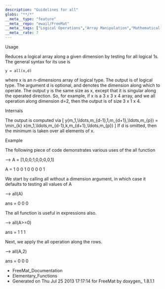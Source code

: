 ```yaml
---
description: "Guidelines for all"
globs: "**/*"
__meta__type: "feature"
__meta__repo: "ewail/FreeMat"
__meta__tags: ["Logical Operations","Array Manipulation","Mathematical Functions","FreeMat","Programming"]
__meta__rate: 7
---
```


 Usage

Reduces a logical array along a given dimension by testing
for all logical 1s. The general syntax for its use is

    y = all(x,d)

where x is an n-dimensions array of logical type. The output
is of logical type. The argument d is optional, and denotes
the dimension along which to operate. The output y is the
same size as x, except that it is singular along the
operated direction. So, for example, if x is a 3 x 3 x 4
array, and we all operation along dimension d=2, then the
output is of size 3 x 1 x 4.


 Internals

The output is computed via
 \[ y(m_1,\ldots,m_{d-1},1,m_{d+1},\ldots,m_{p}) = \min_{k}
x(m_1,\ldots,m_{d-1},k,m_{d+1},\ldots,m_{p}) \]
If d is omitted, then the minimum is taken over all elements
of x.


 Example

The following piece of code demonstrates various uses of the
all function

  --> A = [1,0,0;1,0,0;0,0,1]

  A =
   1 0 0
   1 0 0
   0 0 1

We start by calling all without a dimension argument, in
which case it defaults to testing all values of A

  --> all(A)

  ans =
   0 0 0

The all function is useful in expressions also.

  --> all(A>=0)

  ans =
   1 1 1

Next, we apply the all operation along the rows.

  --> all(A,2)

  ans =
   0
   0
   0


* FreeMat_Documentation
* Elementary_Functions
* Generated on Thu Jul 25 2013 17:17:14 for FreeMat by
  doxygen_ 1.8.1.1

